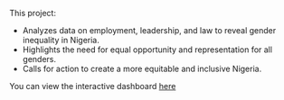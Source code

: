 This project:
- Analyzes data on employment, leadership, and law to reveal gender inequality in Nigeria.
 - Highlights the need for equal opportunity and representation for all genders.
 - Calls for action to create a more equitable and inclusive Nigeria.

You can view the interactive dashboard [here](https://app.powerbi.com/view?r=eyJrIjoiZDM3M2IzNDktMDZkNC00MDZlLWFiZWMtMGVmN2ZjNjVjNjBiIiwidCI6ImRmODY3OWNkLWE4MGUtNDVkOC05OWFjLWM4M2VkN2ZmOTVhMCJ9) 
